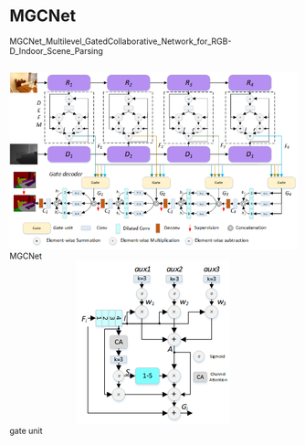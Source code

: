 # MGCNet
MGCNet_Multilevel_GatedCollaborative_Network_for_RGB-D_Indoor_Scene_Parsing
##
<div align=center>
<img src="https://github.com/EnquanYang2022/MGCNet/blob/main/images/model.png">
</div>
MGCNet
<div align=center>
<img src="https://github.com/EnquanYang2022/MGCNet/blob/main/images/Gate.png">
</div>
gate unit
